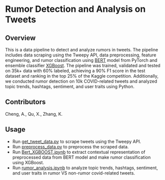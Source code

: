 # Rumor Detection and Analysis on Tweets

## Overview
This is a data pipeline to detect and analyze rumors in tweets. The pipeline includes data scraping using the Tweepy API, data preprocessing, feature engineering, and rumor classification using [BERT](https://pytorch.org/hub/huggingface_pytorch-transformers/) model from PyTorch and ensemble classifier [XGBoost](https://xgboost.readthedocs.io/en/stable/). The pipeline was trained, validated and tested on 35k+ data with 60% labeled, achieving a 90% F1 score in the test dataset and ranking in the top 25% of the Kaggle competition. Additionally, we conducted rumor detection on 10k COVID-related tweets and analyzed topic trends, hashtags, sentiment, and user traits using Python.

## Contributors
Cheng, A., Qu, X., Zhang, K.

## Usage
- Run [get_tweet_data.py](https://github.com/AllisonXY/rumor-detection-on-tweets/blob/master/Get_Tweet_Data/get_tweet_data.py) to scrape tweets using the Tweepy API.
- Run [preprocess_data.py](https://github.com/AllisonXY/rumor-detection-on-tweets/blob/master/Data_preprocess/preprocess.py) to preprocess the scraped data.
- Run [Bert_XGBOOST.ipynb](https://github.com/AllisonXY/rumor-detection-on-tweets/blob/master/Models/Bert_XGBOOST.ipynb) to extract contextual representation of preprocessed data from BERT model and make rumor classification using XGBoost.
- Run [rumor_analysis.ipynb](https://github.com/AllisonXY/rumor-detection-on-tweets/blob/master/Rumor_analysis/rumor_analysis.ipynb) to analyze topic trends, hashtags, sentiment, and user traits in rumor VS non-rumor covid-related tweets. 


